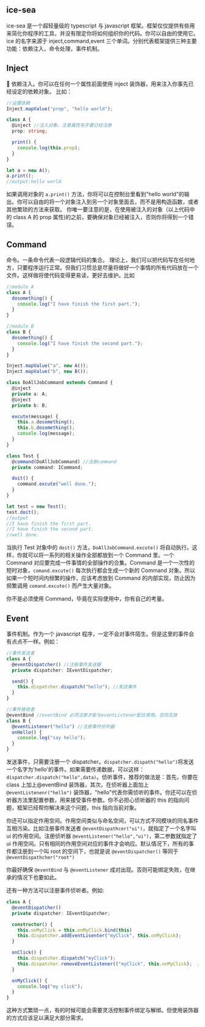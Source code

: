 ## ice-sea

ice-sea 是一个超轻量级的 typescript 与 javascript 框架。框架仅仅提供有些用来简化你程序的工具，并没有限定你将如何组织你的代码。你可以自由的使用它。
ice 的名字来源于 inject,command,event 三个单词。分别代表框架提供三种主要功能：依赖注入，命令处理，事件机制。

## Inject

 依赖注入。你可以在任何一个属性前面使用 inject 装饰器，用来注入你事先已经设定的依赖对象。
比如：

```typescript
//设置依赖
Inject.mapValue("prop", "hello world");

class A {
  @inject //注入对象，注意属性名字要已经注册
  prop: string;

  print() {
    console.log(this.prop);
  }
}

let a = new A();
a.print();
//output:hello world
```

如果调用对象的 `a.print()` 方法，你将可以在控制台里看到"hello world"的输出。你可以自由的将一个对象注入到另一个对象里面去，而不是用构造函数，或者其他繁琐的方法来获取。
你唯一要注意的是，在使用被注入的对象（以上代码中的 class A 的 prop 属性)的之前，要确保对象已经被注入，否则你将得到一个错误。

## Command

命令。一条命令代表一段逻辑代码的集合。
理论上，我们可以把代码写在任何地方，只要程序运行正常。但我们习惯总是尽量将做好一个事情的所有代码放在一个文件。这样做将使代码变得更易读，更好去维护。比如

```typescript
//module A
class A {
  dosomething() {
    console.log("I have finish the first part.");
  }
}

//module B
class B {
  dosomething() {
    console.log("I have finish the second part.");
  }
}

Inject.mapValue("a", new A());
Inject.mapValue("b", new B());

class DoAllJobCommand extends Command {
  @inject
  private a: A;
  @inject
  private b: B;

  excute(message) {
    this.a.dosomething();
    this.b.dosomething();
    console.log(message);
  }
}

class Test {
  @command(DoAllJobCommand) //注册command
  private command: ICommand;

  doit() {
    command.excute("well done.");
  }
}

let test = new Test();
test.doit();
//output
//I have finish the first part.
//I have finish the second part.
//well done.
```

当执行 Test 对象中的 `doit()` 方法，`DoAllJobCommand.excute()` 将自动执行。这样，你就可以将一系列的相关操作全部都放到一个 Command 里。一个 Command 对应要完成一件事情的全部操作的合集。Command 是一个一次性的短时对象，`comand.excute()` 每次执行都会生成一个新的 Command 对象。所以如果一个短时间内频繁的操作，应该考虑放到 Command 的内部实现，防止因为频繁调用 `comand.excute()` 而产生大量对象。

你不是必须使用 Command，毕竟在实际使用中，你有自己的考量。

## Event

事件机制。作为一个 javascript 程序，一定不会对事件陌生。但是这里的事件会有点点不一样。例如：

```typescript
//事件发送者
class A {
  @eventDispatcher() //注册事件发送器
  private dispatcher: IEventDispatcher;

  send() {
    this.dispatcher.dispatch("hello"); //发送事件
  }
}

//事件接收者
@eventBind //eventBind 必须注册才能与eventListener配合使用。否则无效
class B {
  @eventListener("hello") //注册事件侦听器
  onHello() {
    console.log("say hello");
  }
}
```

发送事件，只需要注册一个 dispatcher。`dispatcher.dispath("hello")`将发送一个名字为'hello'的事件。如果需要传递数据，可以这样：`dispatcher.dispatch("hello",data)`。侦听事件，推荐的做法是：首先，你要在 class 上加上@eventBind 装饰器，其次，在侦听器上面加上 `@eventListenenr("hello")` 装饰器，"hello"代表你需侦听的事件。你还可以在侦听器方法里配置参数，用来接受事件参数。你不必担心侦听器的 this 的指向问题，框架已经帮你解决来这个问题，this 指向当前对象。

你还可以指定作用空间。作用空间类似与命名空间，可以方式不同模块的同名事件互相污染。比如注册事件发送者 `@eventDispathcer("ui")`，就指定了一个名字叫 ui 的作用空间。注册侦听器 `@eventListener("hello","ui")`，第二参数就指定了 ui 作用空间。只有相同的作用空间对应的事件才会响应。默认情况下，所有的事件都注册到一个叫 root 的空间下，也就是说 `@eventDispatcher()` 等同于 `@eventDispathcher("root")`

你最好确保 `@eventBind` 与 `@eventListener` 成对出现。否则可能绑定失败，在继承的情况下也要如此。

还有一种方法可以注册事件侦听者。例如:

```typescript
class A {
  @eventDispatcher()
  private dispatcher: IEventDipatcher;

  constructor() {
    this.onMyClick = this.onMyClick.bind(this)
    this.dispatcher.addEventLisenter("myClick", this.onMyClick);
  }

  onClick() {
    this.dispatcher.dispatch("myClick");
    this.dispatcher.removeEventListener(("myClick", this.onMyClick);  //remove eventListenr
  }

  onMyClick() {
    console.log("my click");
  }
}
```

这种方式繁琐一点，有的时候可能会需要灵活控制事件绑定与解绑。但使用装饰器的方式应该足以满足大部分需求。
